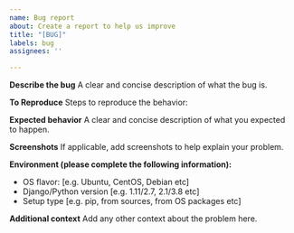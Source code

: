 ```yaml
---
name: Bug report
about: Create a report to help us improve
title: "[BUG]"
labels: bug
assignees: ''

---
```


**Describe the bug**
A clear and concise description of what the bug is.

**To Reproduce**
Steps to reproduce the behavior:

**Expected behavior**
A clear and concise description of what you expected to happen.

**Screenshots**
If applicable, add screenshots to help explain your problem.

**Environment (please complete the following information):**
 - OS flavor: [e.g. Ubuntu, CentOS, Debian etc]
 - Django/Python version [e.g. 1.11/2.7, 2.1/3.8 etc]
 - Setup type [e.g. pip, from sources, from OS packages etc]

**Additional context**
Add any other context about the problem here.
